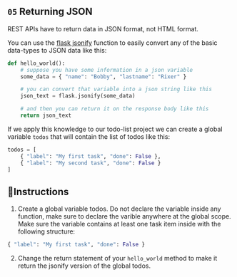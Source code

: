 ## `05` Returning JSON

REST APIs have to return data in JSON format, not HTML format.

You can use the [flask jsonify](https://flask.palletsprojects.com/en/1.1.x/api/#flask.json.jsonify) function to easily convert any of the basic data-types to JSON data like this:

```python
def hello_world():
    # suppose you have some information in a json variable
    some_data = { "name": "Bobby", "lastname": "Rixer" }

    # you can convert that variable into a json string like this
    json_text = flask.jsonify(some_data)

    # and then you can return it on the response body like this
    return json_text
```

If we apply this knowledge to our todo-list project we can create a global variable `todos` that will contain the list of todos like this:

```python
todos = [
    { "label": "My first task", "done": False },
    { "label": "My second task", "done": False }
]

```

## 📝Instructions

1. Create a global variable todos. Do not declare the variable inside any function, make sure to declare the varible anywhere at the global scope. Make sure the variable contains at least one task item inside with the following structure:

```python
{ "label": "My first task", "done": False }
```

2. Change the return statement of your `hello_world` method to make it return the jsonify version of the global todos.

